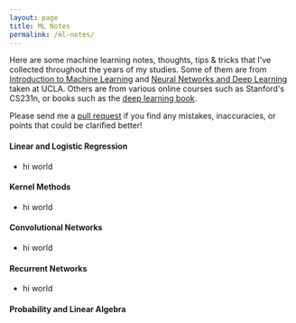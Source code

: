 ```yaml
---
layout: page
title: ML Notes
permalink: /ml-notes/
---
```


Here are some machine learning notes, thoughts, tips & tricks that I've collected throughout the years of my studies. Some of them are from [Introduction to Machine Learning](http://web.cs.ucla.edu/~sriram/courses/cs188.winter-2017/html/index.html) and [Neural Networks and Deep Learning](http://seas.ucla.edu/~kao/nndl/) taken at UCLA. Others are from various online courses such as Stanford's CS231n, or books such as the [deep learning book](http://deeplearningbook.org). 

Please send me a [pull request](http://google.com) if you find any mistakes, inaccuracies, or points that could be clarified better!

#### Linear and Logistic Regression
- hi world

#### Kernel Methods
- hi world

#### Convolutional Networks
- hi world


#### Recurrent Networks
- hi world


#### Probability and Linear Algebra


